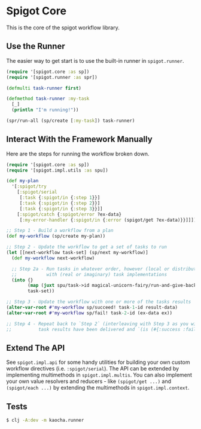 # Spigot Core

This is the core of the spigot workflow library.

## Use the Runner

The easier way to get start is to use the built-in runner in `spigot.runner`.

```clojure
(require '[spigot.core :as sp])
(require '[spigot.runner :as spr])

(defmulti task-runner first)

(defmethod task-runner :my-task
  [_]
  (println "I'm running!"))

(spr/run-all (sp/create [:my-task]) task-runner)
```

## Interact With the Framework Manually

Here are the steps for running the workflow broken down.

```clojure
(require '[spigot.core :as sp])
(require '[spigot.impl.utils :as spu])

(def my-plan
  '[:spigot/try
    [:spigot/serial
     [:task {:spigot/in {:step 1}}]
     [:task {:spigot/in {:step 2}}]
     [:task {:spigot/in {:step 3}}]]
    [:spigot/catch {:spigot/error ?ex-data}
     [:my-error-handler {:spigot/in {:error (spigot/get ?ex-data)}}]]])

;; Step 1 - Build a workflow from a plan
(def my-workflow (sp/create my-plan))

;; Step 2 - Update the workflow to get a set of tasks to run
(let [[next-workflow task-set] (sp/next my-workflow)]
  (def my-workflow next-workflow)

  ;; Step 2a - Run tasks in whatever order, however (local or distributed) you like and
  ;;           with (real or imaginary) task implementations
  (into {}
        (map (juxt spu/task->id magical-unicorn-fairy/run-and-give-back-some-time))
        task-set))

;; Step 3 - Update the workflow with one or more of the tasks results
(alter-var-root #'my-workflow sp/succeed! task-1-id result-data)
(alter-var-root #'my-workflow sp/fail! task-2-id (ex-data ex))

;; Step 4 - Repeat back to `Step 2` (interleaving with Step 3 as you wish/can) until all
;;          task results have been delivered and `(is (#{:success :failure} (sp/status my-workflow)))`
```

## Extend The API

See `spigot.impl.api` for some handy utilities for building your own custom workflow directives
(i.e. `:spigot/serial`). The API can be extended by implementing multimethods in `spigot.impl.multis`.
You can also implement your own value resolvers and reducers - like `(spigot/get ...)` and
`(spigot/each ...)` by extending the multimethods in `spigot.impl.context`.

## Tests

```bash
$ clj -A:dev -m kaocha.runner 
```
